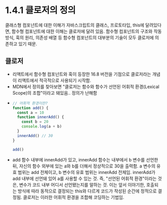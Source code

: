 # 1.4.1 클로저의 정의
클래스형 컴포넌트에 대한 이해가 자바스크립트의 클래스, 프로토타입, this에 달려있다면, 함수형 컴포넌트에 대한 이해는 클로저에 달려 있음. 함수형 컴포넌트의 구조와 작동 방식, 훅의 원리, 의존성 배열 등 함수형 컴포넌트의 대부분의 기술이 모두 클로저에 의존하고 있기 때문.

## 클로저
- 리액트에서 함수형 컴포넌트와 훅이 등장한 16.8 버전을 기점으로 클로저라는 개념이 리액트에서 적극적으로 사용되기 시작함.
- MDN에서 정의를 찾아보면 "클로저는 함수와 함수가 선언된 어휘적 환경(Lexical Scope)의 조합"이라고 돼있음.. 정의가 난해함
- ```js
  // 어휘적 환경이란?
  function add() {
    const a = 10
    function innerAdd() {
      const b = 20
      console.log(a + b) 
    }
    innerAdd() // 30
  }

  add()
  ```
- add 함수 내부에 innerAdd가 있고, innerAdd 함수는 내부에서 b 변수를 선언한 뒤, 자신의 함수 외부에 있는 a와 b를 더해서 정상적으로 30을 출력함. a 변수의 유효 범위는 add 전체이고, b 변수의 유효 범위는 innerAdd 전체임. innerAdd가 add 내부에 선언돼 있어 a를 사용할 수 있는 것. 즉, "선언된 어휘적 환경"이라는 것은, 변수가 코드 내부 어디서 선언됐는지를 말하는 것. 이는 앞서 이야기한, 호출되는 방식에 따라 동적으로 결정되는 this와 다르게 코드가 작성된 순간에 정적으로 결정됨. 클로저는 이러한 어휘적 환경을 조합해 코딩하는 기법임.
